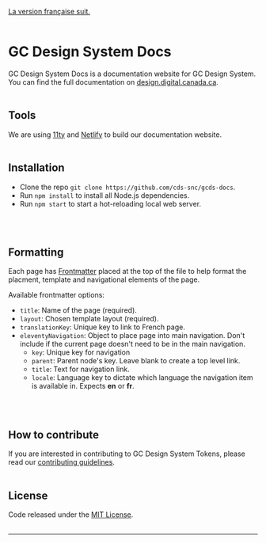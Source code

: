 [La version française suit.]()
<br/>
<br/>
# GC Design System Docs

GC Design System Docs is a documentation website for GC Design System.
You can find the full documentation on [design.digital.canada.ca]().
<br/>
<br/>
## Tools

We are using [11ty](https://www.11ty.dev/docs/) and [Netlify](https://docs.netlify.com/) to build our documentation website.
<br/>
<br/>
## Installation

- Clone the repo `git clone https://github.com/cds-snc/gcds-docs`.
- Run `npm install` to install all Node.js dependencies.
- Run `npm start` to start a hot-reloading local web server.
<br/>
<br/>

## Formatting

Each page has [Frontmatter](https://www.scribendi.com/academy/articles/front_matter.en.html#:~:text=Front%20matter%20is%20the%20first,a%20preface%2C%20and%20much%20more.) placed at the top of the file to help format the placment, template and navigational elements of the page.

Available frontmatter options:

- `title`: Name of the page (required).
- `layout`: Chosen template layout (required).
- `translationKey`: Unique key to link to French page.
- `eleventyNavigation`: Object to place page into main navigation. Don't include if the current page doesn't need to be in the main navigation.
    - `key`: Unique key for navigation
    - `parent`: Parent node's key. Leave blank to create a top level link.
    - `title`: Text for navigation link.
    - `locale`: Language key to dictate which language the navigation item is available in. Expects **en** or **fr**.
<br/>
<br/>

## How to contribute

If you are interested in contributing to GC Design System Tokens, please read our [contributing guidelines](https://github.com/cds-snc/gcds-docs/blob/main/CONTRIBUTING.md).
<br/>
<br/>
## License
Code released under the [MIT License](https://github.com/cds-snc/gcds-docs/blob/main/LICENSE).
<br/>
<br/>
______________________
